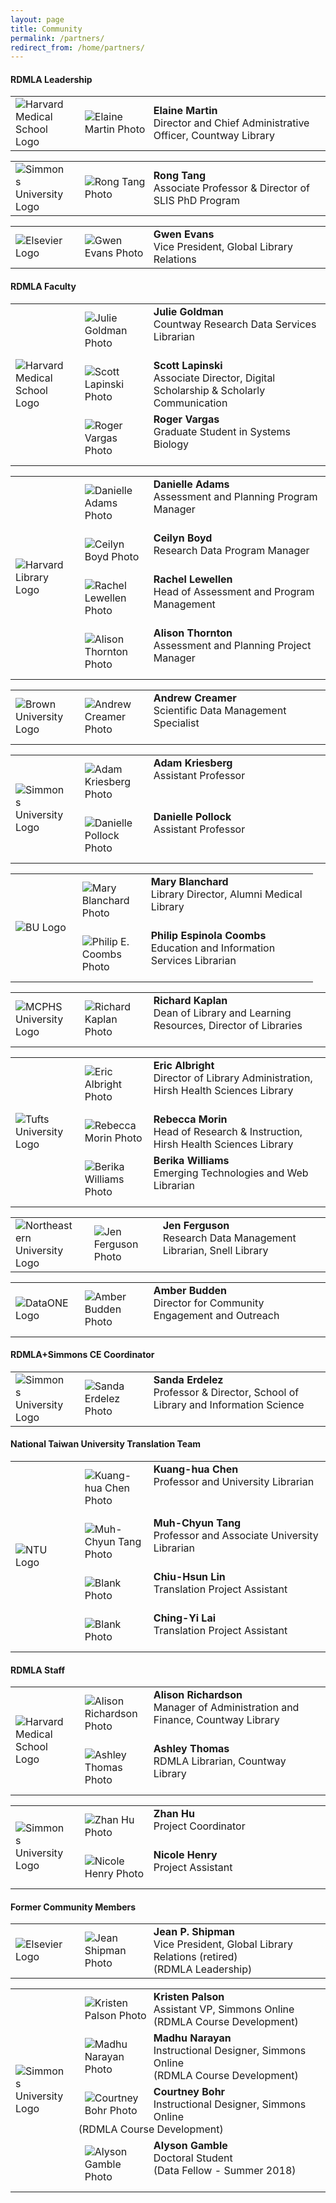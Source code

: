 ```yaml
---
layout: page
title: Community
permalink: /partners/
redirect_from: /home/partners/
---
```


#### RDMLA Leadership

<table>
  <tr><td rowspan="1" width="20%"><img src="/images/icons_logos/partner_institutions_logos/HMS.png" alt="Harvard Medical School Logo"></td>
    <td><div style="width:100px;float:left;margin:10px"><img src="/images/team-photos/2020-updates/Elaine-Martin.jpg" alt="Elaine Martin Photo"></div><div>     <b>Elaine Martin</b><br> Director and Chief Administrative Officer, Countway Library</div></td></tr>
</table>

<table>
<tr><td rowspan="1" width="20%"><img src="/images/icons_logos/partner_institutions_logos/simmons-college.png" alt="Simmons University Logo"></td>
    <td><div style="width:100px;float:left;margin:10px"><img src="/images/team-photos/2020-updates/Rong-Tang.jpg" alt="Rong Tang Photo"></div><div><b>Rong       Tang</b><br> Associate Professor & Director of SLIS PhD Program</div></td></tr>
</table>

<table>
<tr><td rowspan="1" width="20%"><img src="/images/icons_logos/partner_institutions_logos/Elsevier.png" alt="Elsevier Logo"></td>
    <td><div style="width:100px;float:left;margin:10px"><img src="/images/team-photos/2020-updates/Gwen_Evans.jpg" alt="Gwen Evans Photo"></div><div><b>Gwen Evans</b><br> Vice President, Global Library Relations</div></td></tr>
</table>
 
#### RDMLA Faculty 

<table>
<tr><td rowspan="3" width="20%"><img src="/images/icons_logos/partner_institutions_logos/HMS.png" alt="Harvard Medical School Logo"></td>
 <td><div style="width:100px;float:left;margin:10px"><img src="/images/team-photos/2020-updates/julie-goldman.png" alt="Julie Goldman Photo"></div>    <div><b>Julie Goldman</b><br> Countway Research Data Services Librarian</div></td></tr>
 <tr><td><div style="width:100px;float:left;margin:10px"><img src="/images/team-photos/2020-updates/scott lapinski.png" alt="Scott Lapinski Photo"></div>    <div><b>Scott Lapinski</b><br>Associate Director, Digital Scholarship & Scholarly Communication</div></td></tr>
  <tr><td><div style="width:100px;float:left;margin:10px"><img src="/images/team-photos/2020-updates/roger_vargas.jpg" alt="Roger Vargas Photo"></div>    <div><b>Roger Vargas</b><br>Graduate Student in Systems Biology</div></td></tr>
</table>
  
<table>
  <tr><td rowspan="4" width="20%"><img src="/images/icons_logos/partner_institutions_logos/harvard-library.png" alt="Harvard Library Logo"></td>
    <td><div style="width:100px;float:left;margin:10px"><img src="/images/team-photos/2020-updates/danielle-adams.jpg" alt="Danielle Adams Photo"></div><div><b>Danielle Adams</b><br>Assessment and Planning Program Manager
</div></td></tr>
   <tr><td><div style="width:100px;float:left;margin:10px"><img src="/images/team-photos/2020-updates/ceilyn-boyd.jpg" alt="Ceilyn Boyd Photo"></div><div><b>Ceilyn Boyd</b><br> Research Data Program Manager</div></td></tr>
  <tr><td><div style="width:100px;float:left;margin:10px"><img src="/images/team-photos/2020-updates/rachel-lewellen.jpg" alt="Rachel Lewellen Photo"></div><div><b>Rachel Lewellen</b><br> Head of Assessment and Program Management
</div></td></tr>
  <tr><td><div style="width:100px;float:left;margin:10px"><img src="/images/team-photos/2020-updates/alison-thornton.jpg" alt="Alison Thornton Photo"></div><div><b>Alison Thornton</b><br>Assessment and Planning Project Manager</div></td></tr>
</table>

<table>
  <tr><td rowspan="1" width="20%"><img src="/images/icons_logos/partner_institutions_logos/brown-logo.png" alt="Brown University Logo"></td>
    <td><div style="width:100px;float:left;margin:10px"><img src="/images/team-photos/2020-updates/creamer-andrew.jpg" alt="Andrew Creamer Photo"></div><div><b>Andrew Creamer</b><br> Scientific Data Management Specialist</div></td></tr>
  </table>
  
<table>
  <tr><td rowspan="2" width="20%"><img src="/images/icons_logos/partner_institutions_logos/simmons-college.png" alt="Simmons University Logo"></td>
    <td><div style="width:100px;float:left;margin:10px"><img src="/images/team-photos/2020-updates/adam-kriesberg.jpg" alt="Adam Kriesberg Photo"></div><div><b>Adam Kriesberg</b><br> Assistant Professor</div></td></tr>
    <tr><td><div style="width:100px;float:left;margin:10px"><img src="/images/team-photos/danielle-pollock.jpg" alt="Danielle Pollock Photo"></div><div><b>Danielle Pollock</b><br>Assistant Professor </div></td></tr>
</table>

<table>
  <tr><td rowspan="2" width="20%"><img src="/images/icons_logos/partner_institutions_logos/boston-university.png" alt="BU Logo"></td>
    <td><div style="width:100px;float:left;margin:10px"><img src="/images/team-photos/2020-updates/Blanchard-Mary.jpg" alt="Mary Blanchard Photo"></div><div><b>Mary Blanchard</b><br> Library Director, Alumni Medical Library</div></td></tr>
    <tr><td><div style="width:100px;float:left;margin:10px"><img src="/images/team-photos/2020-updates/philip-coombs.jpg" alt="Philip E. Coombs Photo"></div><div><b>Philip Espinola Coombs</b><br>Education and Information Services Librarian </div></td></tr>
</table>
  
<table>
  <tr><td rowspan="1" width="20%"><img src="/images/icons_logos/partner_institutions_logos/MCPHS.png" alt="MCPHS University Logo"></td>
    <td><div style="width:100px;float:left;margin:10px"><img src="/images/team-photos/2020-updates/Rich-Kaplan.jpg" alt="Richard Kaplan Photo"></div><div>   <b>Richard Kaplan</b><br> Dean of Library and Learning Resources, Director of Libraries</div></td></tr>
</table>

<table>
  <tr><td rowspan="3" width="20%"><img src="/images/icons_logos/partner_institutions_logos/Tufts-University.jpg" alt="Tufts University Logo"></td>
   <td><div style="width:100px;float:left;margin:10px"><img src="/images/team-photos/2020-updates/Eric-Albright.jpg" alt="Eric Albright Photo"></div><div><b>Eric Albright</b><br> Director of Library Administration, Hirsh Health Sciences Library</div></td></tr>
   <tr><td><div style="width:100px;float:left;margin:10px"><img src="/images/team-photos/2020-updates/rebecca-morin.jpg" alt="Rebecca Morin Photo"></div><div><b>Rebecca Morin</b><br> Head of Research & Instruction, Hirsh Health Sciences Library</div></td></tr>
   <tr><td><div style="width:100px;float:left;margin:10px"><img src="/images/team-photos/2020-updates/berika-williams.jpg" alt="Berika Williams Photo"></div><div><b>Berika Williams</b><br> Emerging Technologies and Web Librarian</div></td></tr>
</table>
  
<table>
  <tr><td rowspan="1" width="20%"><img src="/images/icons_logos/partner_institutions_logos/neulogo.png" alt="Northeastern University Logo"></td>
    <td><div style="width:100px;float:left;margin:10px"><img src="/images/team-photos/2020-updates/jen-ferguson.jpg" alt="Jen Ferguson Photo"></div><div><b>Jen Ferguson</b><br> Research Data Management Librarian, Snell Library</div></td></tr>
</table>

<table>
  <tr><td rowspan="1" width="20%"><img src="/images/icons_logos/partner_institutions_logos/dataone.png" alt="DataONE Logo"></td>
    <td><div style="width:100px;float:left;margin:10px"><img src="/images/team-photos/2020-updates/Amber-Budden.jpeg" alt="Amber Budden Photo"></div><div><b>Amber Budden</b><br> Director for Community Engagement and Outreach</div></td></tr>
  </table>
  
#### RDMLA+Simmons CE Coordinator

<table>
<tr><td rowspan="1" width="20%"><img src="/images/icons_logos/partner_institutions_logos/simmons-college.png" alt="Simmons University Logo"></td>
   <td><div style="width:100px;float:left;margin:10px"><img src="/images/team-photos/Sanda-Erdelez.jpg" alt="Sanda Erdelez Photo"></div><div><b>Sanda Erdelez</b><br> Professor & Director, School of Library and Information Science</div></td></tr>
</table>

#### National Taiwan University Translation Team

<table>
  <tr><td rowspan="4" width="20%"><img src="/images/icons_logos/partner_institutions_logos/ntu-logo.png" alt="NTU Logo"></td>
    <td><div style="width:100px;float:left;margin:10px"><img src="/images/team-photos/2020-updates/Kuang-hua Chen.jpg" alt="Kuang-hua Chen Photo"></div><div><b>Kuang-hua Chen</b><br>Professor and University Librarian</div></td></tr>
   <tr><td><div style="width:100px;float:left;margin:10px"><img src="/images/team-photos/2020-updates/Muh-Chyun Tang.jpg" alt="Muh-Chyun Tang Photo"></div><div><b>Muh-Chyun Tang</b><br> Professor and Associate University Librarian</div></td></tr>
  <tr><td><div style="width:100px;float:left;margin:10px"><img src="/images/team-photos/2020-updates/person.png" alt="Blank Photo"></div><div><b>Chiu-Hsun Lin</b><br> Translation Project Assistant</div></td></tr>
  <tr><td><div style="width:100px;float:left;margin:10px"><img src="/images/team-photos/2020-updates/person.png" alt="Blank Photo"></div><div><b>Ching-Yi Lai</b><br>Translation Project Assistant</div></td></tr>
</table>

#### RDMLA Staff

<table>
 <tr><td rowspan="2" width="20%"><img src="/images/icons_logos/partner_institutions_logos/HMS.png" alt="Harvard Medical School Logo"></td>
 <td><div style="width:100px;float:left;margin:10px"><img src="/images/team-photos/2020-updates/alison-richardson.png" alt="Alison Richardson Photo"></div><div><b>Alison Richardson</b><br> Manager of Administration and Finance, Countway Library</div></td></tr>
 <tr><td><div style="width:100px;float:left;margin:10px"><img src="/images/team-photos/2020-updates/ashley-thomas.jpg" alt="Ashley Thomas Photo"></div><div> <b>Ashley Thomas</b><br> RDMLA Librarian, Countway Library</div></td></tr>
</table>  
  
<table>
 <tr><td rowspan="2" width="20%"><img src="/images/icons_logos/partner_institutions_logos/simmons-college.png" alt="Simmons University Logo"></td>
 <td><div style="width:100px;float:left;margin:10px"><img src="/images/team-photos/2020-updates/zhan-hu.png" alt="Zhan Hu Photo"></div><div><b>Zhan Hu</b><br> Project Coordinator</div></td></tr>
 <tr><td><div style="width:100px;float:left;margin:10px"><img src="/images/team-photos/2020-updates/Nicole_Henry copy.jpg" alt="Nicole Henry Photo"></div><div><b>Nicole Henry</b><br> Project Assistant</div></td></tr>
</table>

<h4>Former Community Members</h4>

<table>
  <tr><td rowspan="1" width="20%"><img src="/images/icons_logos/partner_institutions_logos/Elsevier.png" alt="Elsevier Logo"></td>
    <td><div style="width:100px;float:left;margin:10px"><img src="/images/team-photos/Jean-Shipman.jpg" alt="Jean Shipman Photo"></div><div><b>Jean P. Shipman</b><br> Vice President, Global Library Relations (retired)<br> (RDMLA Leadership)</div></td></tr>
  </table>
  
<table>
  <tr><td rowspan="4" width="20%"><img src="/images/icons_logos/partner_institutions_logos/simmons-college.png" alt="Simmons University Logo"></td>
    <td><div style="width:100px;float:left;margin:10px"><img src="/images/team-photos/Kristen Palson.jpg" alt="Kristen Palson Photo"></div><div><b>Kristen Palson</b><br>Assistant VP, Simmons Online<br> (RDMLA Course Development)
</div></td></tr>
   <tr><td><div style="width:100px;float:left;margin:10px"><img src="/images/team-photos/madhu narayan.jpg" alt="Madhu Narayan Photo"></div><div><b>Madhu Narayan</b><br> Instructional Designer, Simmons Online<br> (RDMLA Course Development)</div></td></tr>
  <tr><td><div style="width:100px;float:left;margin:10px"><img src="/images/team-photos/Courtney Bohr.jpg" alt="Courtney Bohr Photo"></div><div><b>Courtney Bohr</b><br> Instructional Designer, Simmons Online<br> (RDMLA Course Development)
</div></td></tr>
  <tr><td><div style="width:100px;float:left;margin:10px"><img src="/images/team-photos/Alyson-Gamble.png" alt="Alyson Gamble Photo"></div><div><b>Alyson Gamble</b><br> Doctoral Student<br> (Data Fellow - Summer 2018)
</div></td></tr>
</table>
